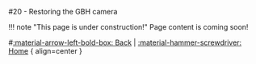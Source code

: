 #20 - Restoring the GBH camera

!!! note "This page is under construction!"
	Page content is coming soon!

#[:material-arrow-left-bold-box: Back](19_Beta_flashlight.md) | [:material-hammer-screwdriver: Home](https://www.lbmwiki.net/tutorials) <!-- | [Next :material-arrow-right-bold-box:](09_TBD.md)--> { align=center }